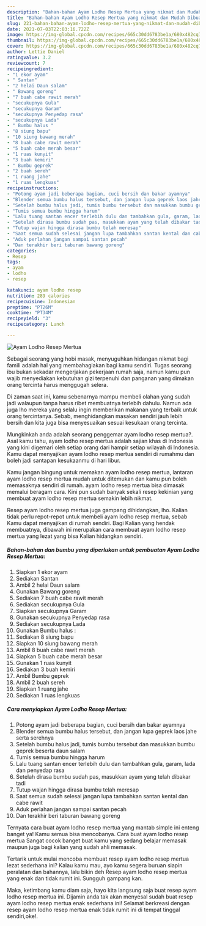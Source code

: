 ```yaml
---
description: "Bahan-bahan Ayam Lodho Resep Mertua yang nikmat dan Mudah Dibuat"
title: "Bahan-bahan Ayam Lodho Resep Mertua yang nikmat dan Mudah Dibuat"
slug: 221-bahan-bahan-ayam-lodho-resep-mertua-yang-nikmat-dan-mudah-dibuat
date: 2021-07-03T22:03:16.722Z
image: https://img-global.cpcdn.com/recipes/665c30dd6783be1a/680x482cq70/ayam-lodho-resep-mertua-foto-resep-utama.jpg
thumbnail: https://img-global.cpcdn.com/recipes/665c30dd6783be1a/680x482cq70/ayam-lodho-resep-mertua-foto-resep-utama.jpg
cover: https://img-global.cpcdn.com/recipes/665c30dd6783be1a/680x482cq70/ayam-lodho-resep-mertua-foto-resep-utama.jpg
author: Lettie Daniel
ratingvalue: 3.2
reviewcount: 7
recipeingredient:
- "1 ekor ayam"
- " Santan"
- "2 helai Daun salam"
- " Bawang goreng"
- "7 buah cabe rawit merah"
- "secukupnya Gula"
- "secukupnya Garam"
- "secukupnya Penyedap rasa"
- "secukupnya Lada"
- " Bumbu halus "
- "8 siung bapu"
- "10 siung bawang merah"
- "8 buah cabe rawit merah"
- "5 buah cabe merah besar"
- "1 ruas kunyit"
- "3 buah kemiri"
- " Bumbu geprek"
- "2 buah sereh"
- "1 ruang jahe"
- "1 ruas lengkuas"
recipeinstructions:
- "Potong ayam jadi beberapa bagian, cuci bersih dan bakar ayamnya"
- "Blender semua bumbu halus tersebut, dan jangan lupa geprek laos jahe serta serehnya"
- "Setelah bumbu halus jadi, tumis bumbu tersebut dan masukkan bumbu geprek beserta daun salam"
- "Tumis semua bumbu hingga harum"
- "Lalu tuang santan encer terlebih dulu dan tambahkan gula, garam, lada dan penyedap rasa"
- "Setelah dirasa bumbu sudah pas, masukkan ayam yang telah dibakar tadi"
- "Tutup wajan hingga dirasa bumbu telah meresap"
- "Saat semua sudah selesai jangan lupa tambahkan santan kental dan cabe rawit"
- "Aduk perlahan jangan sampai santan pecah"
- "Dan terakhir beri taburan bawang goreng"
categories:
- Resep
tags:
- ayam
- lodho
- resep

katakunci: ayam lodho resep 
nutrition: 289 calories
recipecuisine: Indonesian
preptime: "PT26M"
cooktime: "PT34M"
recipeyield: "3"
recipecategory: Lunch

---
```



![Ayam Lodho Resep Mertua](https://img-global.cpcdn.com/recipes/665c30dd6783be1a/680x482cq70/ayam-lodho-resep-mertua-foto-resep-utama.jpg)

Sebagai seorang yang hobi masak, menyuguhkan hidangan nikmat bagi famili adalah hal yang membahagiakan bagi kamu sendiri. Tugas seorang ibu bukan sekadar mengerjakan pekerjaan rumah saja, namun kamu pun wajib menyediakan kebutuhan gizi terpenuhi dan panganan yang dimakan orang tercinta harus menggugah selera.

Di zaman  saat ini, kamu sebenarnya mampu membeli olahan yang sudah jadi walaupun tanpa harus ribet membuatnya terlebih dahulu. Namun ada juga lho mereka yang selalu ingin memberikan makanan yang terbaik untuk orang tercintanya. Sebab, menghidangkan masakan sendiri jauh lebih bersih dan kita juga bisa menyesuaikan sesuai kesukaan orang tercinta. 



Mungkinkah anda adalah seorang penggemar ayam lodho resep mertua?. Asal kamu tahu, ayam lodho resep mertua adalah sajian khas di Indonesia yang kini digemari oleh setiap orang dari hampir setiap wilayah di Indonesia. Kamu dapat menyajikan ayam lodho resep mertua sendiri di rumahmu dan boleh jadi santapan kesukaanmu di hari libur.

Kamu jangan bingung untuk memakan ayam lodho resep mertua, lantaran ayam lodho resep mertua mudah untuk ditemukan dan kamu pun boleh memasaknya sendiri di rumah. ayam lodho resep mertua bisa dimasak memalui beragam cara. Kini pun sudah banyak sekali resep kekinian yang membuat ayam lodho resep mertua semakin lebih nikmat.

Resep ayam lodho resep mertua juga gampang dihidangkan, lho. Kalian tidak perlu repot-repot untuk membeli ayam lodho resep mertua, sebab Kamu dapat menyajikan di rumah sendiri. Bagi Kalian yang hendak membuatnya, dibawah ini merupakan cara membuat ayam lodho resep mertua yang lezat yang bisa Kalian hidangkan sendiri.

<!--inarticleads1-->

##### Bahan-bahan dan bumbu yang diperlukan untuk pembuatan Ayam Lodho Resep Mertua:

1. Siapkan 1 ekor ayam
1. Sediakan  Santan
1. Ambil 2 helai Daun salam
1. Gunakan  Bawang goreng
1. Sediakan 7 buah cabe rawit merah
1. Sediakan secukupnya Gula
1. Siapkan secukupnya Garam
1. Gunakan secukupnya Penyedap rasa
1. Sediakan secukupnya Lada
1. Gunakan  Bumbu halus :
1. Sediakan 8 siung bapu
1. Siapkan 10 siung bawang merah
1. Ambil 8 buah cabe rawit merah
1. Siapkan 5 buah cabe merah besar
1. Gunakan 1 ruas kunyit
1. Sediakan 3 buah kemiri
1. Ambil  Bumbu geprek
1. Ambil 2 buah sereh
1. Siapkan 1 ruang jahe
1. Sediakan 1 ruas lengkuas




<!--inarticleads2-->

##### Cara menyiapkan Ayam Lodho Resep Mertua:

1. Potong ayam jadi beberapa bagian, cuci bersih dan bakar ayamnya
1. Blender semua bumbu halus tersebut, dan jangan lupa geprek laos jahe serta serehnya
1. Setelah bumbu halus jadi, tumis bumbu tersebut dan masukkan bumbu geprek beserta daun salam
1. Tumis semua bumbu hingga harum
1. Lalu tuang santan encer terlebih dulu dan tambahkan gula, garam, lada dan penyedap rasa
1. Setelah dirasa bumbu sudah pas, masukkan ayam yang telah dibakar tadi
1. Tutup wajan hingga dirasa bumbu telah meresap
1. Saat semua sudah selesai jangan lupa tambahkan santan kental dan cabe rawit
1. Aduk perlahan jangan sampai santan pecah
1. Dan terakhir beri taburan bawang goreng




Ternyata cara buat ayam lodho resep mertua yang mantab simple ini enteng banget ya! Kamu semua bisa mencobanya. Cara buat ayam lodho resep mertua Sangat cocok banget buat kamu yang sedang belajar memasak maupun juga bagi kalian yang sudah ahli memasak.

Tertarik untuk mulai mencoba membuat resep ayam lodho resep mertua lezat sederhana ini? Kalau kamu mau, ayo kamu segera buruan siapin peralatan dan bahannya, lalu bikin deh Resep ayam lodho resep mertua yang enak dan tidak rumit ini. Sungguh gampang kan. 

Maka, ketimbang kamu diam saja, hayo kita langsung saja buat resep ayam lodho resep mertua ini. Dijamin anda tak akan menyesal sudah buat resep ayam lodho resep mertua enak sederhana ini! Selamat berkreasi dengan resep ayam lodho resep mertua enak tidak rumit ini di tempat tinggal sendiri,oke!.

